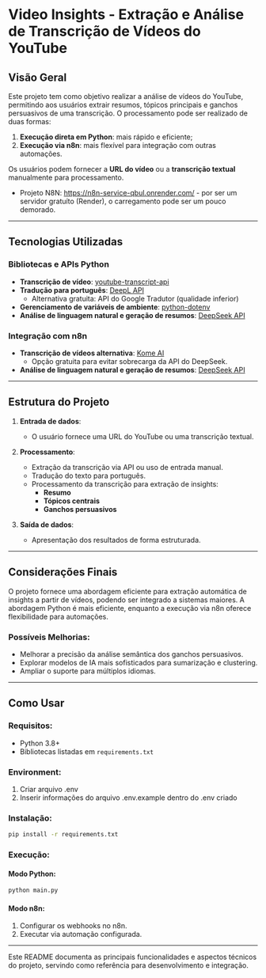 # Video Insights - Extração e Análise de Transcrição de Vídeos do YouTube

## Visão Geral
Este projeto tem como objetivo realizar a análise de vídeos do YouTube, permitindo aos usuários extrair resumos, tópicos principais e ganchos persuasivos de uma transcrição. O processamento pode ser realizado de duas formas:

1. **Execução direta em Python**: mais rápido e eficiente;
2. **Execução via n8n**: mais flexível para integração com outras automações.

Os usuários podem fornecer a **URL do vídeo** ou a **transcrição textual** manualmente para processamento.

- Projeto N8N: https://n8n-service-qbul.onrender.com/ - por ser um servidor gratuíto (Render), o carregamento pode ser um pouco demorado.

---

## Tecnologias Utilizadas

### Bibliotecas e APIs Python
- **Transcrição de vídeo**: [youtube-transcript-api](https://pypi.org/project/youtube-transcript-api/)
- **Tradução para português**: [DeepL API](https://developers.deepl.com/docs#get-an-api-key-and-get-started)
  - Alternativa gratuita: API do Google Tradutor (qualidade inferior)
- **Gerenciamento de variáveis de ambiente**: [python-dotenv](https://pypi.org/project/python-dotenv/)
- **Análise de linguagem natural e geração de resumos**: [DeepSeek API](https://api-docs.deepseek.com/)

### Integração com n8n
- **Transcrição de vídeos alternativa**: [Kome AI](https://kome.ai/tools/youtube-transcript-generator)
  - Opção gratuita para evitar sobrecarga da API do DeepSeek.
- **Análise de linguagem natural e geração de resumos**: [DeepSeek API](https://api-docs.deepseek.com/)
---

## Estrutura do Projeto

1. **Entrada de dados**:
   - O usuário fornece uma URL do YouTube ou uma transcrição textual.

2. **Processamento**:
   - Extração da transcrição via API ou uso de entrada manual.
   - Tradução do texto para português.
   - Processamento da transcrição para extração de insights:
     - **Resumo**
     - **Tópicos centrais**
     - **Ganchos persuasivos**

3. **Saída de dados**:
   - Apresentação dos resultados de forma estruturada.

---

## Considerações Finais

O projeto fornece uma abordagem eficiente para extração automática de insights a partir de vídeos, podendo ser integrado a sistemas maiores. A abordagem Python é mais eficiente, enquanto a execução via n8n oferece flexibilidade para automações.

### Possíveis Melhorias:
- Melhorar a precisão da análise semântica dos ganchos persuasivos.
- Explorar modelos de IA mais sofisticados para sumarização e clustering.
- Ampliar o suporte para múltiplos idiomas.

---

## Como Usar

### Requisitos:
- Python 3.8+
- Bibliotecas listadas em `requirements.txt`

### Environment:
1. Criar arquivo .env
2. Inserir informações do  arquivo .env.example dentro do .env criado

### Instalação:
```bash
pip install -r requirements.txt
```

### Execução:
#### Modo Python:
```bash
python main.py
```
#### Modo n8n:
1. Configurar os webhooks no n8n.
2. Executar via automação configurada.

---

Este README documenta as principais funcionalidades e aspectos técnicos do projeto, servindo como referência para desenvolvimento e integração.

